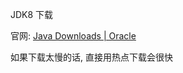 JDK8 下载

官网: [Java Downloads | Oracle](https://www.oracle.com/java/technologies/downloads/#java8-windows)

如果下载太慢的话, 直接用热点下载会很快



